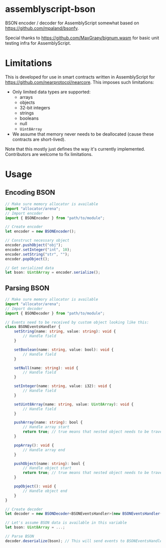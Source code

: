 # assemblyscript-bson

BSON encoder / decoder for AssemblyScript somewhat based on https://github.com/mpaland/bsonfy.

Special thanks to https://github.com/MaxGraey/bignum.wasm for basic unit testing infra for AssemblyScript.

# Limitations

This is developed for use in smart contracts written in AssemblyScript for https://github.com/nearprotocol/nearcore.
This imposes such limitations:
- Only limited data types are supported:
    - arrays
    - objects
    - 32-bit integers
    - strings
    - booleans
    - null
    - `Uint8Array`
- We assume that memory never needs to be deallocated (cause these contracts are short-lived).

Note that this mostly just defines the way it's currently implemented. Contributors are welcome to fix limitations.


# Usage

## Encoding BSON

```ts
// Make sure memory allocator is available
import "allocator/arena";
// Import encoder
import { BSONEncoder } from "path/to/module";

// Create encoder
let encoder = new BSONEncoder();

// Construct necessary object
encoder.pushObject("obj");
encoder.setInteger("int", 10);
encoder.setString("str", "");
encoder.popObject();

// Get serialized data
let bson: Uint8Array = encoder.serialize();

```

## Parsing BSON

```ts
// Make sure memory allocator is available
import "allocator/arena";
// Import decoder
import { BSONDecoder } from "path/to/module";

// Events need to be received by custom object looking like this:
class BSONEventsHandler {
    setString(name: string, value: string): void {
        // Handle field
    }

    setBoolean(name: string, value: bool): void {
        // Handle field
    }

    setNull(name: string): void {
        // Handle field
    }

    setInteger(name: string, value: i32): void {
        // Handle field
    }

    setUint8Array(name: string, value: Uint8Array): void {
        // Handle field
    }

    pushArray(name: string): bool {
        // Handle array start
        return true; // true means that nested object needs to be traversed, false otherwise
    }

    popArray(): void {
        // Handle array end
    }

    pushObject(name: string): bool {
        // Handle object start
        return true; // true means that nested object needs to be traversed, false otherwise
    }

    popObject(): void {
        // Handle object end
    }
}

// Create decoder
let decoder = new BSONDecoder<BSONEventsHandler>(new BSONEventsHandler());

// Let's assume BSON data is available in this variable
let bson: Uint8Array = ...;

// Parse BSON
decoder.deserialize(bson); // This will send events to BSONEventsHandler

```

